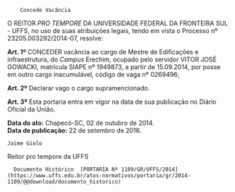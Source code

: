         Concede Vacância  

O REITOR *PRO TEMPORE* DA UNIVERSIDADE FEDERAL DA FRONTEIRA SUL - UFFS, no uso de suas atribuições legais, tendo em vista o Processo nº 23205.003292/2014-07, resolve:

 **Art. 1º** CONCEDER vacância ao cargo de Mestre de Edificações e infraestrutura, do *Campus* Erechim, ocupado pelo servidor VITOR JOSÉ GOWACKI, matrícula SIAPE nº 1949873, a partir de 15.09.2014, por posse em outro cargo inacumulável, código de vaga nº 0269496;

 **Art. 2º** Declarar vago o cargo supramencionado.

 **Art. 3º** Esta portaria entra em vigor na data de sua publicação no Diário Oficial da União.

  

   **Data do ato:** Chapecó-SC, 02 de outubro de 2014.   
 **Data de publicação:**  22 de setembro de 2016. 

    Jaime Giolo   
 Reitor pro tempore da UFFS 

      Documento Histórico  [PORTARIA Nº 1109/GR/UFFS/2014](https://www.uffs.edu.br/atos-normativos/portaria/gr/2014-1109/@@download/documento_historico)     
      